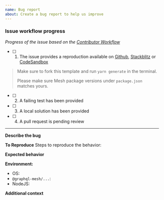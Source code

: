 ```yaml
---
name: Bug report
about: Create a bug report to help us improve
---
```


### Issue workflow progress

<!-- PLEASE DO NOT REMOVE THIS SECTION -->

_Progress of the issue based on the [Contributor Workflow](https://github.com/the-guild-org/Stack/blob/master/CONTRIBUTING.md#a-typical-contributor-workflow)_

- [ ] 1. The issue provides a reproduction available on [Github](https://github.com/Urigo/graphql-mesh/tree/master/examples/hello-world), [Stackblitz](https://stackblitz.com/github/Urigo/graphql-mesh/tree/master/examples/hello-world) or [CodeSandbox](https://codesandbox.io/s/github/Urigo/graphql-mesh/tree/master/examples/hello-world)

> Make sure to fork this template and run `yarn generate` in the terminal.
>
> Please make sure Mesh package versions under `package.json` matches yours.

- [ ] 2. A failing test has been provided
- [ ] 3. A local solution has been provided
- [ ] 4. A pull request is pending review

---

**Describe the bug**

<!-- A clear and concise description of what the bug is. -->

**To Reproduce**
Steps to reproduce the behavior:

<!-- Adding a codesandbox can help us understand the bug better and speed up things -->

**Expected behavior**

<!-- A clear and concise description of what you expected to happen. -->

**Environment:**

- OS:
- `@graphql-mesh/...`:
- NodeJS:

**Additional context**

<!-- Add any other context about the problem here. -->
